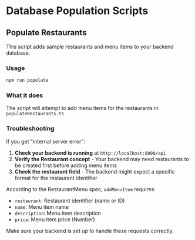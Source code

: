 # Database Population Scripts

## Populate Restaurants

This script adds sample restaurants and menu items to your backend database.

### Usage

```bash
npm run populate
```

### What it does

The script will attempt to add menu items for the restaurants in `populateRestaurants.ts`

### Troubleshooting

If you get "internal server error":

1. **Check your backend is running** at `http://localhost:8000/api`
2. **Verify the Restaurant concept** - Your backend may need restaurants to be created first before adding menu items
3. **Check the restaurant field** - The backend might expect a specific format for the restaurant identifier

According to the RestaurantMenu spec, `addMenuItem` requires:

- `restaurant`: Restaurant identifier (name or ID)
- `name`: Menu item name
- `description`: Menu item description
- `price`: Menu item price (Number)

Make sure your backend is set up to handle these requests correctly.
